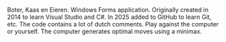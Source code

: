 Boter, Kaas en Eieren.
Windows Forms application.
Originally created in 2014 to learn Visual Studio and C#.
In 2025 added to GitHub to learn Git, etc.
The code contains a lot of dutch comments.
Play against the computer or yourself.
The computer generates optimal moves using a minimax.
